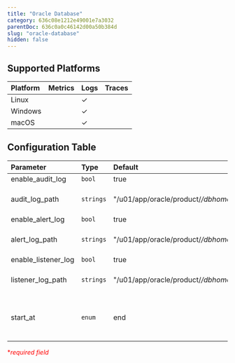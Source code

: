 ```yaml
---
title: "Oracle Database"
category: 636c08e1212e49001e7a3032
parentDoc: 636c0a0c46142d00a50b384d
slug: "oracle-database"
hidden: false
---
```

## Supported Platforms

| Platform | Metrics | Logs | Traces |
| :------- | :------ | :--- | :----- |
| Linux    |         | ✓    |        |
| Windows  |         | ✓    |        |
| macOS    |         | ✓    |        |

## Configuration Table

| Parameter           | Type      | Default                                                                    | Description                                   |
| :------------------ | :-------- | :------------------------------------------------------------------------- | :-------------------------------------------- |
| enable_audit_log    | `bool`    | true                                                                       |                                               |
| audit_log_path      | `strings` | "/u01/app/oracle/product/_/dbhome_1/admin/_/adump/\*.aud"                  | File paths to audit logs.                     |
| enable_alert_log    | `bool`    | true                                                                       |                                               |
| alert_log_path      | `strings` | "/u01/app/oracle/product/_/dbhome_1/diag/rdbms/_/\_/trace/alert\_\_.log"   | File paths to alert logs.                     |
| enable_listener_log | `bool`    | true                                                                       |                                               |
| listener_log_path   | `strings` | "/u01/app/oracle/product/_/dbhome_1/diag/tnslsnr/_/listener/alert/log.xml" | File paths to listener logs.                  |
| start_at            | `enum`    | end                                                                        | Start reading file from 'beginning' or 'end'. |

<span style="color:red">\*_required field_</span>
